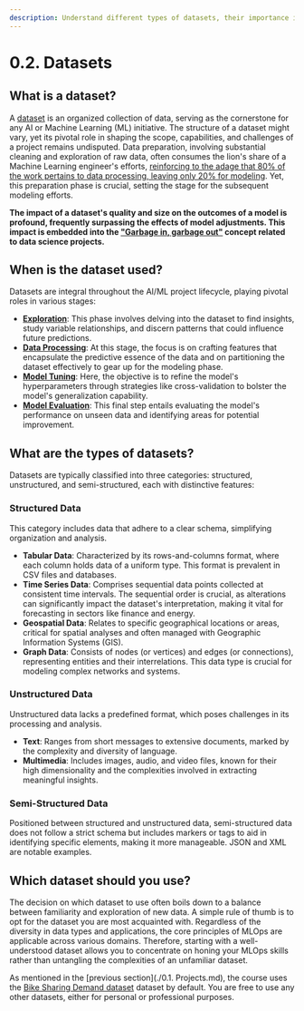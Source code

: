 ```yaml
---
description: Understand different types of datasets, their importance in AI/ML, and how to choose the right dataset for your project. Gain insights into data preparation and manipulation for successful modeling.
---
```


# 0.2. Datasets

## What is a dataset?

A [dataset](https://en.wikipedia.org/wiki/Data_set) is an organized collection of data, serving as the cornerstone for any AI or Machine Learning (ML) initiative. The structure of a dataset might vary, yet its pivotal role in shaping the scope, capabilities, and challenges of a project remains undisputed. Data preparation, involving substantial cleaning and exploration of raw data, often consumes the lion's share of a Machine Learning engineer's efforts, [reinforcing to the adage that 80% of the work pertains to data processing, leaving only 20% for modeling](https://www.kaggle.com/discussions/questions-and-answers/268748). Yet, this preparation phase is crucial, setting the stage for the subsequent modeling efforts.

**The impact of a dataset's quality and size on the outcomes of a model is profound, frequently surpassing the effects of model adjustments. This impact is embedded into the ["Garbage in, garbage out"](https://en.wikipedia.org/wiki/Garbage_in,_garbage_out) concept related to data science projects.**

## When is the dataset used?

Datasets are integral throughout the AI/ML project lifecycle, playing pivotal roles in various stages:

- **[Exploration](https://en.wikipedia.org/wiki/Data_exploration)**: This phase involves delving into the dataset to find insights, study variable relationships, and discern patterns that could influence future predictions.
- **[Data Processing](https://en.wikipedia.org/wiki/Data_processing)**: At this stage, the focus is on crafting features that encapsulate the predictive essence of the data and on partitioning the dataset effectively to gear up for the modeling phase.
- **[Model Tuning](https://en.wikipedia.org/wiki/Hyperparameter_optimization)**: Here, the objective is to refine the model's hyperparameters through strategies like cross-validation to bolster the model's generalization capability.
- **[Model Evaluation](https://en.wikipedia.org/wiki/Evaluation)**: This final step entails evaluating the model's performance on unseen data and identifying areas for potential improvement.

## What are the types of datasets?

Datasets are typically classified into three categories: structured, unstructured, and semi-structured, each with distinctive features:

### Structured Data

This category includes data that adhere to a clear schema, simplifying organization and analysis.

- **Tabular Data**: Characterized by its rows-and-columns format, where each column holds data of a uniform type. This format is prevalent in CSV files and databases.
- **Time Series Data**: Comprises sequential data points collected at consistent time intervals. The sequential order is crucial, as alterations can significantly impact the dataset's interpretation, making it vital for forecasting in sectors like finance and energy.
- **Geospatial Data**: Relates to specific geographical locations or areas, critical for spatial analyses and often managed with Geographic Information Systems (GIS).
- **Graph Data**: Consists of nodes (or vertices) and edges (or connections), representing entities and their interrelations. This data type is crucial for modeling complex networks and systems.

### Unstructured Data

Unstructured data lacks a predefined format, which poses challenges in its processing and analysis.

- **Text**: Ranges from short messages to extensive documents, marked by the complexity and diversity of language.
- **Multimedia**: Includes images, audio, and video files, known for their high dimensionality and the complexities involved in extracting meaningful insights.

### Semi-Structured Data

Positioned between structured and unstructured data, semi-structured data does not follow a strict schema but includes markers or tags to aid in identifying specific elements, making it more manageable. JSON and XML are notable examples.

## Which dataset should you use?

The decision on which dataset to use often boils down to a balance between familiarity and exploration of new data. A simple rule of thumb is to opt for the dataset you are most acquainted with. Regardless of the diversity in data types and applications, the core principles of MLOps are applicable across various domains. Therefore, starting with a well-understood dataset allows you to concentrate on honing your MLOps skills rather than untangling the complexities of an unfamiliar dataset.

As mentioned in the [previous section](./0.1. Projects.md), the course uses the [Bike Sharing Demand dataset](https://www.kaggle.com/c/bike-sharing-demand/data) dataset by default. You are free to use any other datasets, either for personal or professional purposes.
